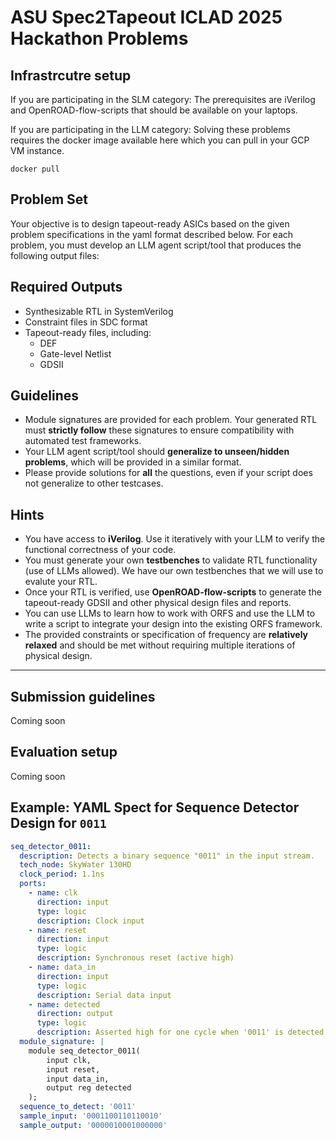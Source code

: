 # ASU Spec2Tapeout ICLAD 2025 Hackathon Problems

## Infrastrcutre setup


If you are participating in the SLM category: 
The prerequisites are iVerilog and OpenROAD-flow-scripts that should be available on your laptops.

If you are participating in the LLM category:
Solving these problems requires the docker image available here which you can pull in your GCP VM instance. 

```
docker pull
```

## Problem Set

Your objective is to design tapeout-ready ASICs based on the given problem specifications in the yaml format described below. For each problem, you must develop an LLM agent script/tool that produces the following output files:

## Required Outputs

- Synthesizable RTL in SystemVerilog  
- Constraint files in SDC format  
- Tapeout-ready files, including:
  - DEF  
  - Gate-level Netlist  
  - GDSII  

## Guidelines

- Module signatures are provided for each problem. Your generated RTL must **strictly follow** these signatures to ensure compatibility with automated test frameworks.  
- Your LLM agent script/tool should **generalize to unseen/hidden problems**, which will be provided in a similar format.  
- Please provide solutions for **all** the questions, even if your script does not generalize to other testcases.  

## Hints

- You have access to **iVerilog**. Use it iteratively with your LLM to verify the functional correctness of your code.  
- You must generate your own **testbenches** to validate RTL functionality (use of LLMs allowed). We have our own testbenches that we will use to evalute your RTL.  
- Once your RTL is verified, use **OpenROAD-flow-scripts** to generate the tapeout-ready GDSII and other physical design files and reports.  
- You can use LLMs to learn how to work with ORFS and use the LLM to write a script to integrate your design into the existing ORFS framework.  
- The provided constraints or specification  of frequency are **relatively relaxed** and should be met without requiring multiple iterations of physical design.  

---

## Submission guidelines

Coming soon

## Evaluation setup

Coming soon


## Example: YAML Spect for Sequence Detector Design for `0011`



```yaml
seq_detector_0011:
  description: Detects a binary sequence "0011" in the input stream.
  tech_node: SkyWater 130HD
  clock_period: 1.1ns
  ports:
    - name: clk
      direction: input
      type: logic
      description: Clock input
    - name: reset
      direction: input
      type: logic
      description: Synchronous reset (active high)
    - name: data_in
      direction: input
      type: logic
      description: Serial data input
    - name: detected
      direction: output
      type: logic
      description: Asserted high for one cycle when '0011' is detected.
  module_signature: |
    module seq_detector_0011(
        input clk,
        input reset,
        input data_in,
        output reg detected
    );
  sequence_to_detect: '0011'
  sample_input: '0001100110110010'
  sample_output: '0000010001000000'

```


